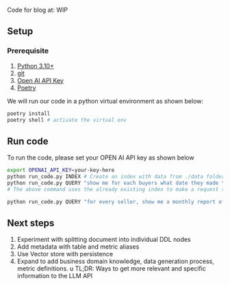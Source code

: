 Code for blog at: WIP

## Setup

### Prerequisite

1. [Python 3.10+](https://www.python.org/downloads/)
2. [git](https://git-scm.com/)
3. [Open AI API Key](https://platform.openai.com/api-keys)
4. [Poetry](https://python-poetry.org/docs/#installing-with-the-official-installer)

We will run our code in a python virtual environment as shown below:

```bash
poetry install
poetry shell # activate the virtual env
```

## Run code

To run the code, please set your OPEN AI API key as shown below

```bash
export OPENAI_API_KEY=your-key-here
python run_code.py INDEX # Create an index with data from ./data folder
python run_code.py QUERY "show me for each buyers what date they made their first purchase"
# The above command uses the already existing index to make a request to LLM API to get results

python run_code.py QUERY "for every seller, show me a monthly report of the number of unique products that they sold, avg cost per product, max/min value of product purchased that month"
```

## Next steps

1. Experiment with splitting document into individual DDL nodes
2. Add metadata with table and metric aliases
3. Use Vector store with persistence
4. Expand to add business domain knowledge, data generation process, metric definitions.
u
TL;DR: Ways to get more relevant and specific information to the LLM API